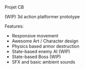 Projet CB

(WIP) 3d action platformer prototype

Features:
- Responsive movement 
- Awesome Art / Character design
- Physics based armor destruction
- State-based enemy AI (WIP)
- State-based Boss (WIP)
- SFX and basic ambient sounds

